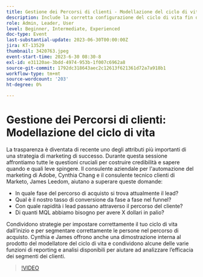 ```yaml
---
title: Gestione dei Percorsi di clienti - Modellazione del ciclo di vita
description: Include la corretta configurazione del ciclo di vita fin dall’inizio, la corretta segmentazione delle persone nel percorso di acquisto, la dimostrazione interna al prodotto del modellatore del ciclo di vita e varie funzioni di reporting e analisi disponibili per aiutare ad analizzare l’efficacia dei segmenti dei clienti.
role: Admin, Leader, User
level: Beginner, Intermediate, Experienced
doc-type: Event
last-substantial-update: 2023-06-30T00:00:00Z
jira: KT-13529
thumbnail: 3420763.jpeg
event-start-time: 2023-6-30 08:30-8
exl-id: e31120ae-3bdd-4974-953b-1f007c6962a8
source-git-commit: 1792dc318643aec2c12613f621361d72a7a918b1
workflow-type: tm+mt
source-wordcount: '203'
ht-degree: 0%

---
```


# Gestione dei Percorsi di clienti: Modellazione del ciclo di vita

La trasparenza è diventata di recente uno degli attributi più importanti di una strategia di marketing di successo. Durante questa sessione affrontiamo tutte le questioni cruciali per costruire credibilità e sapere quando e quali leve spingere. Il consulente aziendale per l&#39;automazione del marketing di Adobe, Cynthia Chang e il consulente tecnico clienti di Marketo, James Leedom, aiutano a superare queste domande:

* In quale fase del percorso di acquisto si trova attualmente il lead?
* Qual è il nostro tasso di conversione da fase a fase nel funnel?
* Con quale rapidità i lead passano attraverso il percorso del cliente?
* Di quanti MQL abbiamo bisogno per avere X dollari in palio?

Condividono strategie per impostare correttamente il tuo ciclo di vita dall’inizio e per segmentare correttamente le persone nel percorso di acquisto. Cynthia e James offrono anche una dimostrazione interna al prodotto del modellatore del ciclo di vita e condividono alcune delle varie funzioni di reporting e analisi disponibili per aiutare ad analizzare l’efficacia dei segmenti dei clienti.

>[!VIDEO](https://video.tv.adobe.com/v/3420763/?learn=on)
